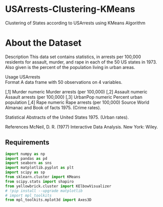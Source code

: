 # USArrests-Clustering-KMeans
Clustering of States according to USArrests using KMeans Algorithm



# About the Dataset

Description
This data set contains statistics, in arrests per 100,000 residents for assault, murder, and rape in each of the 50 US states in 1973. Also given is the percent of the population living in urban areas.

Usage
USArrests
<br>
Format
A data frame with 50 observations on 4 variables. 

[,1]	Murder	numeric	Murder arrests (per 100,000)
[,2]	Assault	numeric	Assault arrests (per 100,000)
[,3]	UrbanPop	numeric	Percent urban population
[,4]	Rape	numeric	Rape arrests (per 100,000)
Source
World Almanac and Book of facts 1975. (Crime rates).

Statistical Abstracts of the United States 1975. (Urban rates).

References
McNeil, D. R. (1977) Interactive Data Analysis. New York: Wiley.





<h2>Requirements</h2>

```python
import numpy as np
import pandas as pd
import seaborn as sns
import matplotlib.pyplot as plt
import scipy as sp
from sklearn.cluster import KMeans
from scipy.stats import shapiro
from yellowbrick.cluster import KElbowVisualizer
# !pip install --upgrade matplotlib
# import mpl_toolkits
from mpl_toolkits.mplot3d import Axes3D
```

